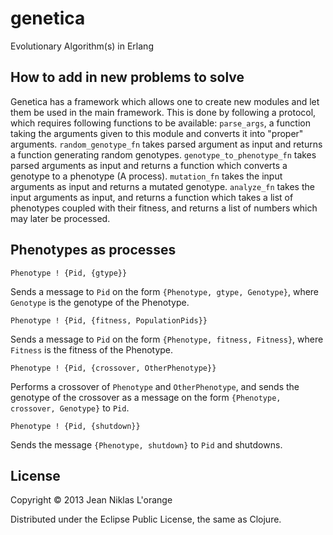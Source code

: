 # genetica

Evolutionary Algorithm(s) in Erlang

## How to add in new problems to solve

Genetica has a framework which allows one to create new modules and let them be
used in the main framework. This is done by following a protocol, which requires
following functions to be available: `parse_args`, a function taking the
arguments given to this module and converts it into "proper" arguments.
`random_genotype_fn` takes parsed argument as input and returns a function
generating random genotypes. `genotype_to_phenotype_fn` takes parsed arguments
as input and returns a function which converts a genotype to a phenotype (A
process). `mutation_fn` takes the input arguments as input and returns a mutated
genotype. `analyze_fn` takes the input arguments as input, and returns a
function which takes a list of phenotypes coupled with their fitness, and
returns a list of numbers which may later be processed.

## Phenotypes as processes

`Phenotype ! {Pid, {gtype}}`

Sends a message to `Pid` on the form `{Phenotype, gtype, Genotype}`, where
`Genotype` is the genotype of the Phenotype.

`Phenotype ! {Pid, {fitness, PopulationPids}}`

Sends a message to `Pid` on the form `{Phenotype, fitness, Fitness}`, where
`Fitness` is the fitness of the Phenotype.

`Phenotype ! {Pid, {crossover, OtherPhenotype}}`

Performs a crossover of `Phenotype` and `OtherPhenotype`, and sends the genotype
of the crossover as a message on the form `{Phenotype, crossover, Genotype}` to
`Pid`.

`Phenotype ! {Pid, {shutdown}}`

Sends the message `{Phenotype, shutdown}` to `Pid` and shutdowns.

## License
Copyright © 2013 Jean Niklas L'orange

Distributed under the Eclipse Public License, the same as Clojure.
